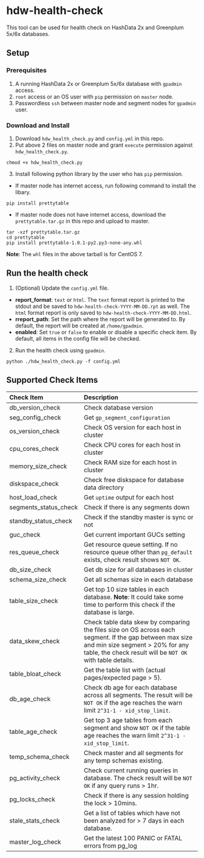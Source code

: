 # hdw-health-check

This tool can be used for health check on HashData 2x and Greenplum 5x/6x databases.

## Setup

### Prerequisites
1. A running HashData 2x or Greenplum 5x/6x database with `gpadmin` access.
2. `root` access or an OS user with `pip` permission on `master` node.
3. Passwordless `ssh` between master node and segment nodes for `gpadmin` user.

### Download and Install
1. Download `hdw_health_check.py` and `config.yml` in this repo.
2. Put above 2 files on master node and grant `execute` permission against `hdw_health_check.py`.

```
chmod +x hdw_health_check.py
```
3. Install following python library by the user who has `pip` permission.

- If master node has internet access, run following command to install the libary.

```
pip install prettytable
```

- If master node does not have internet access, download the `prettytable.tar.gz` in this repo and upload to master. 

```
tar -xzf prettytable.tar.gz
cd prettytable
pip install prettytable-1.0.1-py2.py3-none-any.whl
```
**Note**: The `whl` files in the above tarball is for CentOS 7.

## Run the health check

1. (Optional) Update the `config.yml` file. 

- **report_format**: `text` or `html`. The `text` format report is printed to the stdout and be saved to `hdw-health-check-YYYY-MM-DD.rpt` as well. The `html` format report is only saved to `hdw-health-check-YYYY-MM-DD.html`.
- **rreport_path**: Set the path where the report will be generated to. By default, the report will be created at `/home/gpadmin`.
- **enabled**: Set `true` or `false` to enable or disable a specific check item. By default, all items in the config file will be checked.

2. Run the health check using `gpadmin`.

```
python ./hdw_health_check.py -f config.yml
```

## Supported Check Items

| Check Item  | Description | 
|:------------|:------------|
|db_version_check| Check database version |
|seg_config_check| Get `gp_segment_configuration`|
|os_version_check| Check OS version for each host in cluster|
|cpu_cores_check| Check CPU cores for each host in cluster|
|memory_size_check| Check RAM size for each host in cluster|
|diskspace_check| Check free diskspace for database data directory|
|host_load_check| Get `uptime` output for each host|
|segments_status_check|Check if there is any segments down|
|standby_status_check|Check if the standby master is sync or not|
|guc_check|Get current important GUCs setting|
|res_queue_check|Get resource queue setting. If no resource queue other than `pg_default` exists, check result shows `NOT OK`.|
|db_size_check|Get db size for all databases in cluster|
|schema_size_check|Get all schemas size in each database|
|table_size_check|Get top 10 size tables in each database. **Note**: It could take some time to perform this check if the database is large.|
|data_skew_check| Check table data skew by comparing the files size on OS across each segment. If the gap between max size and min size segment > 20% for any table, the check result will be `NOT OK` with table details.|
| table_bloat_check| Get the table list with (actual pages/expected page > 5).|
|db_age_check| Check db age for each database across all segments. The result will be `NOT OK` if the age reaches the warn limit `2^31-1 - xid_stop_limit`.|
|table_age_check| Get top 3 age tables from each segment and show `NOT OK` if the table age reaches the warn limit `2^31-1 - xid_stop_limit`.|
|temp_schema_check| Check master and all segments for any temp schemas existing.|
|pg_activity_check|Check current running queries in database. The check result will be `NOT OK` if any query runs > 1hr.|
|pg_locks_check| Check if there is any session holding the lock > 10mins.|
|stale_stats_check|Get a list of tables which have not been analyzed for > 7 days in each database.|
|master_log_check|Get the latest 100 PANIC or FATAL errors from pg_log|
